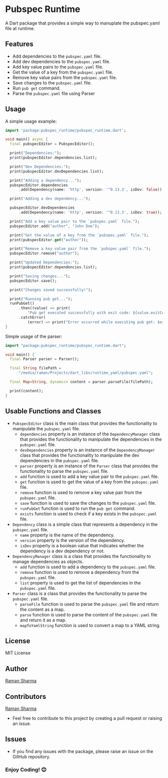# Pubspec Runtime

A Dart package that provides a simple way to manuplate the pubspec.yaml file at runtime.

## Features

- Add dependencies to the `pubspec.yaml` file.
- Add dev dependencies to the `pubspec.yaml` file.
- Add key value pairs to the `pubspec.yaml` file.
- Get the value of a key from the `pubspec.yaml` file.
- Remove key value pairs from the `pubspec.yaml` file.
- Save changes to the `pubspec.yaml` file.
- Run `pub get` command.
- Parse the `pubspec.yaml` file using Parser

## Usage

A simple usage example:

```dart
import 'package:pubspec_runtime/pubspec_runtime.dart';

void main() async {
  final pubspecEditor = PubspecEditor();

  print("Dependencies:");
  print(pubspecEditor.dependencies.list);

  print("Dev Dependencies:");
  print(pubspecEditor.devDependencies.list);

  print("Adding a dependency...");
  pubspecEditor.dependencies
      .add(Dependency(name: 'http', version: '^0.13.3', isDev: false));

  print("Adding a dev dependency...");

  pubspecEditor.devDependencies
      .add(Dependency(name: 'http', version: '^0.13.3', isDev: true));

  print("Add a key value pair to the `pubspec.yaml` file.");
  pubspecEditor.add("author", "John Doe");

  print("Get the value of a key from the `pubspec.yaml` file.");
  print(pubspecEditor.get("author"));

  print("Remove a key value pair from the `pubspec.yaml` file.");
  pubspecEditor.remove("author");

  print("Updated Dependencies:");
  print(pubspecEditor.dependencies.list);

  print("Saving changes...");
  pubspecEditor.save();

  print("Changes saved successfully!");

  print("Running pub get...");
  runPubGet()
      .then((value) => print(
          "Pub get executed successfully with exit code: ${value.exitCode}"))
      .catchError(
          (error) => print("Error occurred while executing pub get: $error"));
}


```

Simple usage of the parser:

```dart
import "package:pubspec_runtime/pubspec_runtime.dart";

void main() {
  final Parser parser = Parser();

  final String filePath =
      "/media/raman/Projects/dart_libs/runtime_yaml/pubspec.yaml";

  final Map<String, dynamic> content = parser.parseFile(filePath);

  print(content);
}
```

## Usable Functions and Classes

- `PubspecEditor` class is the main class that provides the functionality to manipulate the `pubspec.yaml` file.
  - `dependencies` property is an instance of the `DependencyManager` class that provides the functionality to manipulate the dependencies in the `pubspec.yaml` file.
  - `devDependencies` property is an instance of the `DependencyManager` class that provides the functionality to manipulate the dev dependencies in the `pubspec.yaml` file.
  - `parser` property is an instance of the `Parser` class that provides the functionality to parse the `pubspec.yaml` file.
  - `add` function is used to add a key value pair to the `pubspec.yaml` file.
  - `get` function is used to get the value of a key from the `pubspec.yaml` file.
  - `remove` function is used to remove a key value pair from the `pubspec.yaml` file.
  - `save` function is used to save the changes to the `pubspec.yaml` file.
  - `runPubGet` function is used to run the `pub get` command.
  - `exists` function is used to check if a key exists in the `pubspec.yaml` file.
- `Dependency` class is a simple class that represents a dependency in the `pubspec.yaml` file.
  - `name` property is the name of the dependency.
  - `version` property is the version of the dependency.
  - `isDev` property is a boolean value that indicates whether the dependency is a dev dependency or not.
- `DependencyManager` class is a class that provides the functionality to manage dependencies as objects.
  - `add` function is used to add a dependency to the `pubspec.yaml` file.
  - `remove` function is used to remove a dependency from the `pubspec.yaml` file.
  - `list` property is used to get the list of dependencies in the `pubspec.yaml` file.
- `Parser` class is a class that provides the functionality to parse the `pubspec.yaml` file.
  - `parseFile` function is used to parse the `pubspec.yaml` file and return the content as a map.
  - `parse` function is used to parse the content of the `pubspec.yaml` file and return it as a map.
  - `mapToYamlString` function is used to convert a map to a YAML string.

## License

MIT License

## Author

[Raman Sharma](https://github.com/RamanSharma100)

## Contributors

[Raman Sharma](https://github.com/RamanSharma100)

- Feel free to contribute to this project by creating a pull request or raising an issue.

## Issues

- If you find any issues with the package, please raise an issue on the GitHub repository.

### Enjoy Coding! 😊
